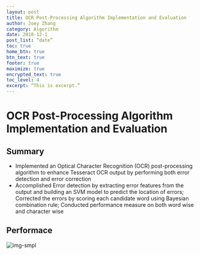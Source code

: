 ```yaml
---
layout: post
title: OCR Post-Processing Algorithm Implementation and Evaluation
author: Joey Zhang
category: Algorithm
date: 2018-12-1
post_list: “date”
toc: true
home_btn: true
btn_text: true
footer: true
maximize: true
encrypted_text: true
toc_level: 4
excerpt: “This is excerpt.”
---
```


# OCR Post-Processing Algorithm Implementation and Evaluation



## Summary

* Implemented an Optical Character Recognition (OCR) post-processing algorithm to enhance Tesseract OCR output by performing both error detection and error correction
* Accomplished Error detection by extracting error features from the output and building an SVM model to predict the location of errors; Corrected the errors by scoring each candidate word using Bayesian combination rule; Conducted performance measure on both word wise and character wise

## Performace
![img-smpl]({{site.url}}{{site.baseurl}}{{site.assets_path}}/img/intro.png)
